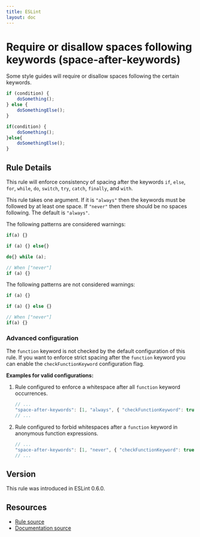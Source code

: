```yaml
---
title: ESLint
layout: doc
---
```

<!-- Note: No pull requests accepted for this file. See README.md in the root directory for details. -->
# Require or disallow spaces following keywords (space-after-keywords)

Some style guides will require or disallow spaces following the certain keywords.

```js
if (condition) {
    doSomething();
} else {
    doSomethingElse();
}

if(condition) {
    doSomething();
}else{
    doSomethingElse();
}
```

## Rule Details

This rule will enforce consistency of spacing after the keywords `if`, `else`, `for`, `while`, `do`, `switch`, `try`, `catch`, `finally`, and `with`.

This rule takes one argument. If it is `"always"` then the keywords must be followed by at least one space. If `"never"`
then there should be no spaces following. The default is `"always"`.

The following patterns are considered warnings:

```js
if(a) {}
```

```js
if (a) {} else{}
```

```js
do{} while (a);
```

```js
// When ["never"]
if (a) {}
```

The following patterns are not considered warnings:

```js
if (a) {}
```

```js
if (a) {} else {}
```

```js
// When ["never"]
if(a) {}
```

### Advanced configuration

The `function` keyword is not checked by the default configuration of this rule. If you want to enforce strict spacing
after the `function` keyword you can enable the `checkFunctionKeyword` configuration flag.

**Examples for valid configurations:**

1. Rule configured to enforce a whitespace after all `function` keyword occurrences.

    ```js
    // ...
    "space-after-keywords": [1, "always", { "checkFunctionKeyword": true } ]
    // ...
    ```

2. Rule configured to forbid whitespaces after a `function` keyword in anonymous function expressions.

    ```js
    // ...
    "space-after-keywords": [1, "never", { "checkFunctionKeyword": true } ]
    // ...
    ```

## Version

This rule was introduced in ESLint 0.6.0.

## Resources

* [Rule source](https://github.com/eslint/eslint/tree/master/lib/rules/space-after-keywords.js)
* [Documentation source](https://github.com/eslint/eslint/tree/master/docs/rules/space-after-keywords.md)
